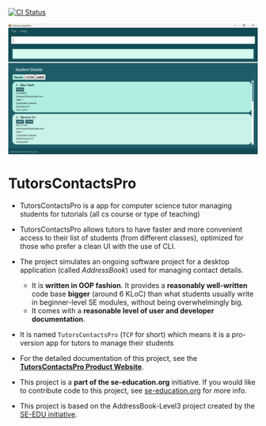 [![CI Status](https://github.com/se-edu/addressbook-level3/workflows/Java%20CI/badge.svg)](https://github.com/AY2324S2-CS2103T-W10-4/tp/actions)

![Ui](docs/images/UpdatedUI.png)

# TutorsContactsPro

* TutorsContactsPro is a app for computer science tutor managing students for tutorials (all cs course or type of teaching)
* TutorsContactsPro allows tutors to have faster and more convenient access to their list of students (from different classes), optimized for those who prefer a clean UI with the use of CLI.

* The project simulates an ongoing software project for a desktop application (called _AddressBook_) used for managing contact details.
  * It is **written in OOP fashion**. It provides a **reasonably well-written** code base **bigger** (around 6 KLoC) than what students usually write in beginner-level SE modules, without being overwhelmingly big.
  * It comes with a **reasonable level of user and developer documentation**.
* It is named `TutorsContactsPro` (`TCP` for short) which means it is a pro-version app for tutors to manage their students
* For the detailed documentation of this project, see the **[TutorsContactsPro Product Website](https://ay2324s2-cs2103t-w10-4.github.io/tp/index.html)**.
* This project is a **part of the se-education.org** initiative. If you would like to contribute code to this project, see [se-education.org](https://se-education.org#https://se-education.org/#contributing) for more info.
* This project is based on the AddressBook-Level3 project created by the [SE-EDU initiative](https://se-education.org).
